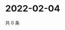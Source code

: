 # 2022-02-04

共 0 条

<!-- BEGIN WEIBO -->
<!-- 最后更新时间 Fri Feb 04 2022 05:00:41 GMT+0800 (China Standard Time) -->

<!-- END WEIBO -->
